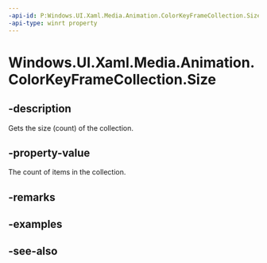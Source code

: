 ```yaml
---
-api-id: P:Windows.UI.Xaml.Media.Animation.ColorKeyFrameCollection.Size
-api-type: winrt property
---
```


<!-- Property syntax
public uint Size { get; }
-->

# Windows.UI.Xaml.Media.Animation.ColorKeyFrameCollection.Size

## -description
Gets the size (count) of the collection.



## -property-value
The count of items in the collection.

## -remarks

## -examples

## -see-also

